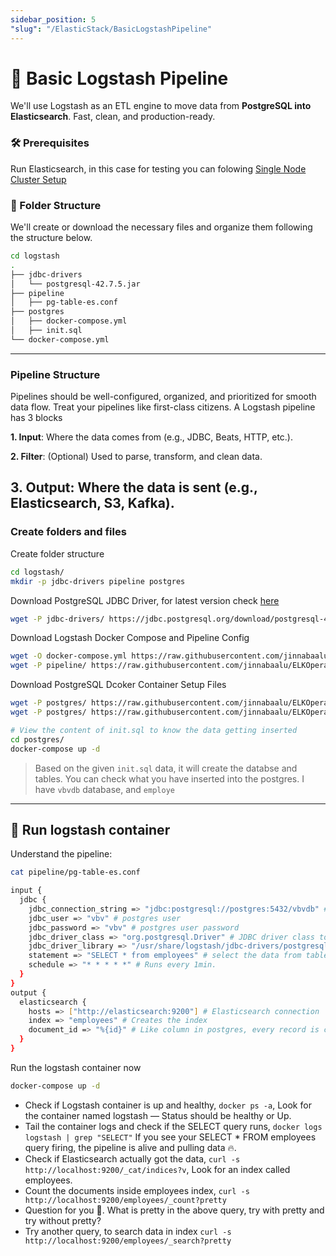 ```yaml
---
sidebar_position: 5
"slug": "/ElasticStack/BasicLogstashPipeline"
---
```

# 🐳 Basic Logstash Pipeline

We'll use Logstash as an ETL engine to move data from **PostgreSQL into Elasticsearch**. Fast, clean, and production-ready. 

### 🛠️ Prerequisites

Run Elasticsearch, in this case for testing you can folowing [Single Node Cluster Setup](./RunSingleNodeElasticsearchContainer.md)

### 📁 Folder Structure
We'll create or download the necessary files and organize them following the structure below.
```bash
cd logstash
.
├── jdbc-drivers
│   └── postgresql-42.7.5.jar
├── pipeline
│   ├── pg-table-es.conf
├── postgres
│   ├── docker-compose.yml
│   ├── init.sql
└── docker-compose.yml
```
---
### Pipeline Structure

Pipelines should be well-configured, organized, and prioritized for smooth data flow. Treat your pipelines like first-class citizens. A Logstash pipeline has 3 blocks

**1. Input**: Where the data comes from (e.g., JDBC, Beats, HTTP, etc.).

**2. Filter**: (Optional) Used to parse, transform, and clean data.

**3. Output**: Where the data is sent (e.g., Elasticsearch, S3, Kafka).
---
### Create folders and files

Create folder structure 

```bash
cd logstash/
mkdir -p jdbc-drivers pipeline postgres
```
Download PostgreSQL JDBC Driver, for latest version check [here](https://jdbc.postgresql.org/download/)
```bash
wget -P jdbc-drivers/ https://jdbc.postgresql.org/download/postgresql-42.7.5.jar
```
Download Logstash Docker Compose and Pipeline Config
```bash
wget -O docker-compose.yml https://raw.githubusercontent.com/jinnabaalu/ELKOperations/refs/heads/main/logstash/postgres-to-elasticsearch/docker-compose.yml
wget -P pipeline/ https://raw.githubusercontent.com/jinnabaalu/ELKOperations/refs/heads/main/logstash/postgres-to-elasticsearch/pipeline/pg-table-es.conf
```

Download PostgreSQL Dcoker Container Setup Files

```bash
wget -P postgres/ https://raw.githubusercontent.com/jinnabaalu/ELKOperations/refs/heads/main/logstash/postgres-to-elasticsearch/postgres/docker-compose.yml
wget -P postgres/ https://raw.githubusercontent.com/jinnabaalu/ELKOperations/refs/heads/main/logstash/postgres-to-elasticsearch/postgres/init.sql

# View the content of init.sql to know the data getting inserted
cd postgres/
docker-compose up -d
```

> Based on the given `init.sql` data, it will create the databse and tables. You can check what you have inserted into the postgres. I have `vbvdb` database, and `employe`
---
##   🐳 Run logstash container 

Understand the pipeline:
```bash
cat pipeline/pg-table-es.conf 

input {
  jdbc {
    jdbc_connection_string => "jdbc:postgresql://postgres:5432/vbvdb" # Postgres connection string
    jdbc_user => "vbv" # postgres user
    jdbc_password => "vbv" # postgres user password
    jdbc_driver_class => "org.postgresql.Driver" # JDBC driver class to connect to the postgres
    jdbc_driver_library => "/usr/share/logstash/jdbc-drivers/postgresql-42.7.5.jar" # jar used for supporting the Class defined
    statement => "SELECT * from employees" # select the data from table 
    schedule => "* * * * *" # Runs every 1min. 
  }
}
output {
  elasticsearch {
    hosts => ["http://elasticsearch:9200"] # Elasticsearch connection
    index => "employees" # Creates the index
    document_id => "%{id}" # Like column in postgres, every record is called document in elasticsearch, which is the id of the docuemnt. 
  }
}
```
Run the logstash container now 

```bash
docker-compose up -d
```

- Check if Logstash container is up and healthy, `docker ps -a`, Look for the container named logstash — Status should be healthy or Up.
- Tail the container logs and check if the SELECT query runs, `docker logs logstash | grep "SELECT"` If you see your SELECT * FROM employees query firing, the pipeline is alive and pulling data 🔥.
- Check if Elasticsearch actually got the data, `curl -s http://localhost:9200/_cat/indices?v`, Look for an index called employees.
- Count the documents inside employees index, `curl -s http://localhost:9200/employees/_count?pretty`
- Question for you 🫵.  What is pretty in the above query, try with  pretty and try without pretty? 
- Try another query, to search data in index `curl -s http://localhost:9200/employees/_search?pretty`